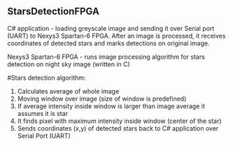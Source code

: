 ## StarsDetectionFPGA

C# application - loading greyscale image and sending it over Serial port (UART) to Nexys3 Spartan-6 FPGA. After an image is processed, it receives coordinates of detected stars and marks detections on original image.

Nexys3 Spartan-6 FPGA - runs image processing algorithm for stars detection on night sky image (written in C)

#Stars detection algorithm:<br />
1. Calculates average of whole image <br />
2. Moving window over image (size of window is predefined) <br />
3. If average intensity inside window is larger than image average it assumes it is star<br />
4. It finds pixel with maximum intensity inside window (center of the star) <br />
5. Sends coordinates (x,y) of detected stars back to C# application over Serial Port (UART) <br />
